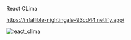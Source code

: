 React CLima

https://infallible-nightingale-93cd44.netlify.app/

![react_clima](https://user-images.githubusercontent.com/60988161/115139826-c1153e00-9ff9-11eb-9dd7-35cfe36e092d.jpg)

